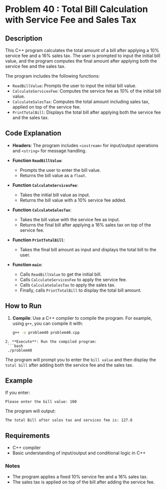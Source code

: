 # Problem 40 : Total Bill Calculation with Service Fee and Sales Tax

## Description
This C++ program calculates the total amount of a bill after applying a 10% service fee and a 16% sales tax. The user is prompted to input the initial bill value, and the program computes the final amount after applying both the service fee and the sales tax.

The program includes the following functions:
- `ReadBillValue`: Prompts the user to input the initial bill value.
- `CalculateServicesFee`: Computes the service fee as 10% of the initial bill value.
- `CalculateSalesTax`: Computes the total amount including sales tax, applied on top of the service fee.
- `PrintTotalBill`: Displays the total bill after applying both the service fee and the sales tax.

## Code Explanation

- **Headers**: The program includes `<iostream>` for input/output operations and `<string>` for message handling.

- **Function `ReadBillValue`**:
  - Prompts the user to enter the bill value.
  - Returns the bill value as a `float`.

- **Function `CalculateServicesFee`**:
  - Takes the initial bill value as input.
  - Returns the bill value with a 10% service fee added.

- **Function `CalculateSalesTax`**:
  - Takes the bill value with the service fee as input.
  - Returns the final bill after applying a 16% sales tax on top of the service fee.

- **Function `PrintTotalBill`**:
  - Takes the final bill amount as input and displays the total bill to the user.

- **Function `main`**:
  - Calls `ReadBillValue` to get the initial bill.
  - Calls `CalculateServicesFee` to apply the service fee.
  - Calls `CalculateSalesTax` to apply the sales tax.
  - Finally, calls `PrintTotalBill` to display the total bill amount.

## How to Run

1. **Compile**: Use a C++ compiler to compile the program. For example, using `g++`, you can compile it with:
   ```bash
   g++ -o problem40 problem40.cpp

  ```
2. **Execute**: Run the compiled program:
   ```bash
   ./problem40
   ```
The program will prompt you to enter the `bill value` and then display the `total bill` after adding both the service fee and the sales tax.
## Example

If you enter: 
```
Please enter the bill value: 100
```
The program will output:
```
The total Bill after sales tax and services fee is: 127.6
```

## Requirements
- C++ compiler
- Basic understanding of input/output and conditional logic in C++

### Notes
* The program applies a fixed 10% service fee and a 16% sales tax.
* The sales tax is applied on top of the bill after adding the service fee.